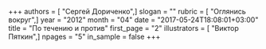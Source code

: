 +++
authors = [ "Сергей Дориченко",]
slogan = ""
rubric = [ "Оглянись вокруг",]
year = "2012"
month = "04"
date = "2017-05-24T18:08:01+03:00"
title = "По течению и против"
first_page = "2"
illustrators = [ "Виктор Пяткин",]
npages = "5"
in_sample = false
+++
